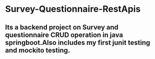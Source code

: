 # Survey-Questionnaire-RestApis

## Its a backend project on Survey and questionnaire CRUD operation in java springboot.Also includes my first junit testing and mockito testing.

